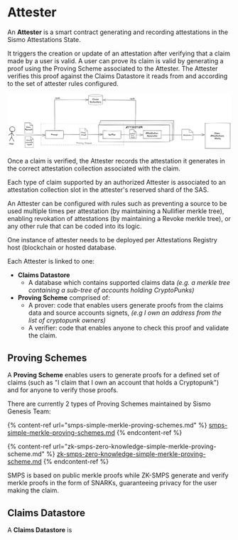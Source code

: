 # Attester

An **Attester** is a smart contract generating and recording attestations in the Sismo Attestations State.&#x20;

It triggers the creation or update of an attestation after verifying that a claim made by a user is valid. A user can prove its claim is valid by generating a proof using the Proving Scheme associated to the Attester. The Attester verifies this proof against the Claims Datastore it reads from and according to the set of attester rules configured.

![](<../../.gitbook/assets/Sismo Attester.png>)

Once a claim is verified, the Attester records the attestation it generates in the correct attestation collection associated with the claim.

Each type of claim supported by an authorized Attester is associated to an attestation collection slot in the attester's reserved shard of the SAS.

An Attester can be configured with rules such as preventing a source to be used multiple times per attestation (by maintaining a Nullifier merkle tree), enabling revokation of attestations (by maintaining a Revoke merkle tree), or any other rule that can be coded into its logic.

One instance of attester needs to be deployed per Attestations Registry host (blockchain or hosted database.

Each Attester is linked to one:&#x20;

* **Claims Datastore**
  * A database which contains supported claims data _(e.g. a merkle tree containing a sub-tree of accounts holding CryptoPunks)_
* **Proving Scheme** comprised of:
  * A prover: code that enables users generate proofs from the claims data and source accounts signets, _(e.g I own an address from the list of cryptopunk owners)_
  * A verifier: code that enables anyone to check this proof and validate the claim.

## Proving Schemes

A **Proving Scheme** enables users to generate proofs for a defined set of claims (such as "I claim that I own an account that holds a Cryptopunk") and for anyone to verify those proofs.

There are currently 2 types of Proving Schemes maintained by Sismo Genesis Team:

{% content-ref url="smps-simple-merkle-proving-schemes.md" %}
[smps-simple-merkle-proving-schemes.md](smps-simple-merkle-proving-schemes.md)
{% endcontent-ref %}

{% content-ref url="zk-smps-zero-knowledge-simple-merkle-proving-scheme.md" %}
[zk-smps-zero-knowledge-simple-merkle-proving-scheme.md](zk-smps-zero-knowledge-simple-merkle-proving-scheme.md)
{% endcontent-ref %}

SMPS is based on public merkle proofs while ZK-SMPS generate and verify merkle proofs in the form of SNARKs, guaranteeing privacy for the user making the claim.

## Claims Datastore

A **Claims Datastore** is&#x20;



